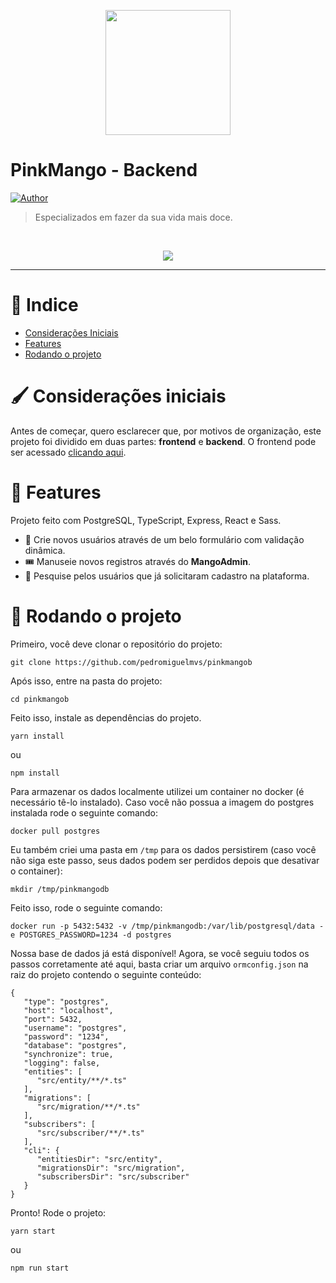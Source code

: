 <p align="center">
   <img src="https://i.imgur.com/m2qhrGe.png" width="200"/>
</p>

# PinkMango - Backend





[![Author](https://img.shields.io/badge/author-PedroMiguel-D54F44?style=flat-square)](https://github.com/pedromiguelmvs)


> Especializados em fazer da sua vida mais doce.

<br />
<p align="center"><img src="https://i.imgur.com/XeeSWk9.png"/></p>

---

# :pushpin: Indice

* [Considerações Iniciais](#paintbrush-considerações-iniciais)
* [Features](#rocket-features)
* [Rodando o projeto](#runner-rodando-o-projeto)

# :paintbrush: Considerações iniciais

Antes de começar, quero esclarecer que, por motivos de organização, este projeto foi dividido em duas partes: __frontend__ e __backend__. O frontend pode ser acessado [clicando aqui](https://github.com/pedromiguelmvs/pinkmango).

# :rocket: Features

Projeto feito com PostgreSQL, TypeScript, Express, React e Sass.

* 👤 Crie novos usuários através de um belo formulário com validação dinâmica.
* 🎟️ Manuseie novos registros através do __MangoAdmin__.
* 🔎 Pesquise pelos usuários que já solicitaram cadastro na plataforma.

# :runner: Rodando o projeto

Primeiro, você deve clonar o repositório do projeto:

```git clone https://github.com/pedromiguelmvs/pinkmangob```

Após isso, entre na pasta do projeto:

```cd pinkmangob```

Feito isso, instale as dependências do projeto.

```yarn install```

ou

```npm install```

Para armazenar os dados localmente utilizei um container no docker (é necessário tê-lo instalado). Caso você não possua a imagem do postgres instalada rode o seguinte comando:

```docker pull postgres```

Eu também criei uma pasta em ```/tmp``` para os dados persistirem (caso você não siga este passo, seus dados podem ser perdidos depois que desativar o container):

```mkdir /tmp/pinkmangodb```

Feito isso, rode o seguinte comando:

```docker run -p 5432:5432 -v /tmp/pinkmangodb:/var/lib/postgresql/data -e POSTGRES_PASSWORD=1234 -d postgres```

Nossa base de dados já está disponível! Agora, se você seguiu todos os passos corretamente até aqui, basta criar um arquivo ```ormconfig.json``` na raiz do projeto contendo o seguinte conteúdo:

```
{
   "type": "postgres",
   "host": "localhost",
   "port": 5432,
   "username": "postgres",
   "password": "1234",
   "database": "postgres",
   "synchronize": true,
   "logging": false,
   "entities": [
      "src/entity/**/*.ts"
   ],
   "migrations": [
      "src/migration/**/*.ts"
   ],
   "subscribers": [
      "src/subscriber/**/*.ts"
   ],
   "cli": {
      "entitiesDir": "src/entity",
      "migrationsDir": "src/migration",
      "subscribersDir": "src/subscriber"
   }
}
```

Pronto! Rode o projeto:

```yarn start```

ou

```npm run start```
